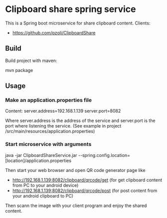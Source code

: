 # Clipboard share spring service
This is a Spring boot microservice for share clipboard content.
Clients:
- https://github.com/pzoli/ClipboardShare

## Build

Build project with maven:

mvn package

## Usage

### Make an application.properties file

Content:
server.address=192.168.1.139
server.port=8082

Where server.address is the address of the service and server.port is the port where listening the service.
(See example in project /src/main/resources/application.properties)

### Start microservice with arguments

java -jar ClipboardShareService.jar --spring.config.location=[location]/application.properties

Then start your web browser and open QR code generator page like

- http://192.168.1.139:8082/clipboard/qrcode/get (for get clipboard content from PC to your android device)
- http://192.168.1.139:8082/clipboard/qrcode/post (for post content from your android clipboard to PC)

Then scann the image with your client program and enjoy the shared content.

